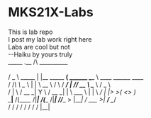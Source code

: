 # MKS21X-Labs
This is lab repo <br /> I post my lab work right here <br /> Labs are cool but not<br />  --Haiku by yours truly <br />
   _____           .__                   /\            __________                        <br />  
  /  _  \  _____   |  |__  _____     ____\(  ______    \______   \  ____  ______    ____   <br />
 /  /_\  \ \__  \  |  |  \ \__  \   /    \  /  ___/     |       _/_/ __ \ \____ \  /  _ \  <br />
/    |    \ / __ \_|   Y  \ / __ \_|   |  \ \___ \      |    |   \\  ___/ |  |_> >(  <_> ) <br />
\____|__  /(____  /|___|  /(____  /|___|  //____  >     |____|_  / \___  >|   __/  \____/  <br />
        \/      \/      \/      \/      \/      \/             \/      \/ |__|             <br />
                                                                                           <br />
